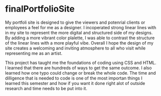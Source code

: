 # finalPortfolioSite
My portfoli site is designed to give the viewers and potenrial clients or employees a feel for me as a designer. I incoperated strong linear lines with in my site to represent the more digital and structured side of my designs. By adding a more vibrant color plalette, I was able to contrast the structure of the linear lines with a more playful vibe. Overall I hope the design of my site creates a welcoming and inviting atmosphere to all who visit while representing me as an artist. 

This project has taught me the foundations of coding using CSS and HTML. I learned that there are hundreds of ways to get the same outcome. I also learned how one typo could change or break the whole code. The time and dilligence that is needed to code is one of the most importan things I learned this semester and how if you want it done right alot of outside research and time needs to be put into it. 
